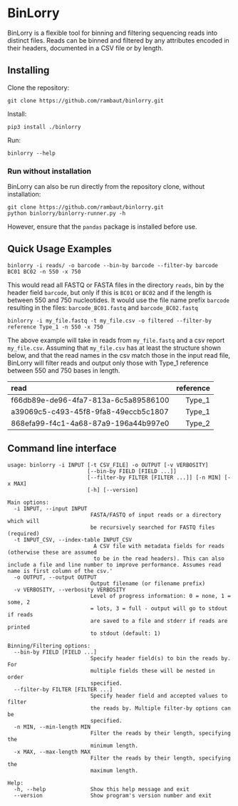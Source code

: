 # BinLorry

BinLorry is a flexible tool for binning and filtering sequencing reads into distinct files. Reads can be binned and filtered by any
attributes encoded in their headers, documented in a CSV file or by length.

## Installing

Clone the repository:
```
git clone https://github.com/rambaut/binlorry.git
```

Install:
```
pip3 install ./binlorry
```

Run:
```
binlorry --help
```

### Run without installation

BinLorry can also be run directly from the repository clone, without installation:
```
git clone https://github.com/rambaut/binlorry.git
python binlorry/binlorry-runner.py -h
```
However, ensure that the ``pandas`` package is installed before use.


## Quick Usage Examples

```
binlorry -i reads/ -o barcode --bin-by barcode --filter-by barcode BC01 BC02 -n 550 -x 750
```

This would read all FASTQ or FASTA files in the directory `reads`, bin by the header field `barcode`, but only if this is `BC01` or `BC02` and if the length is between 550 and 750 nucleotides.
It would use the file name prefix `barcode` resulting in the files: `barcode_BC01.fastq` and `barcode_BC02.fastq`

```
binlorry -i my_file.fastq -t my_file.csv -o filtered --filter-by reference Type_1 -n 550 -x 750
```

The above example will take in reads from ``my_file.fastq`` and a csv report ``my_file.csv``. Assuming that ``my_file.csv`` has at least the structure shown below, and that the read names in the csv match those in the input read file, BinLorry will filter reads and output only those with Type_1 reference between 550 and 750 bases in length.

| read                                 | reference | 
|:--------------------------------------|-----------:| 
| f66db89e-de96-4fa7-813a-6c5a89586100 | Type_1    | 
| a39069c5-c493-45f8-9fa8-49eccb5c1807 | Type_1    | 
| 868efa99-f4c1-4a68-87a9-196a44b997e0 | Type_2    | 



## Command line interface
```
usage: binlorry -i INPUT [-t CSV_FILE] -o OUTPUT [-v VERBOSITY]
                         [--bin-by FIELD [FIELD ...]]
                         [--filter-by FILTER [FILTER ...]] [-n MIN] [-x MAX]
                         [-h] [--version]

Main options:
  -i INPUT, --input INPUT
                          FASTA/FASTQ of input reads or a directory which will
                          be recursively searched for FASTQ files (required)
  -t INPUT_CSV, --index-table INPUT_CSV
                           A CSV file with metadata fields for reads (otherwise these are assumed
                           to be in the read headers). This can also include a file and line number to improve performance. Assumes read name is first column of the csv.'
  -o OUTPUT, --output OUTPUT
                          Output filename (or filename prefix)
  -v VERBOSITY, --verbosity VERBOSITY
                          Level of progress information: 0 = none, 1 = some, 2
                          = lots, 3 = full - output will go to stdout if reads
                          are saved to a file and stderr if reads are printed
                          to stdout (default: 1)

Binning/Filtering options:
  --bin-by FIELD [FIELD ...]
                          Specify header field(s) to bin the reads by. For
                          multiple fields these will be nested in order
                          specified.
  --filter-by FILTER [FILTER ...]
                          Specify header field and accepted values to filter
                          the reads by. Multiple filter-by options can be
                          specified.
  -n MIN, --min-length MIN
                          Filter the reads by their length, specifying the
                          minimum length.
  -x MAX, --max-length MAX
                          Filter the reads by their length, specifying the
                          maximum length.

Help:
  -h, --help              Show this help message and exit
  --version               Show program's version number and exit
```
